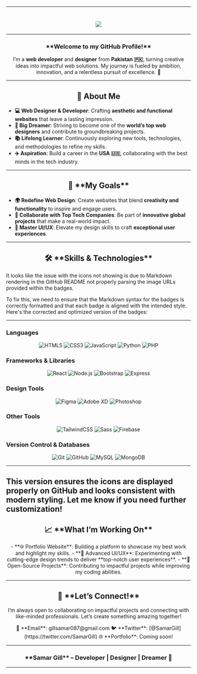 
---

<!-- Header with Typing Animation -->
<h1 align="center">
  <img src="https://readme-typing-svg.demolab.com?font=Fira+Code&weight=500&size=35&duration=4000&pause=500&color=FFD700&center=true&vCenter=true&width=800&lines=Hi+there!+👋+I'm+Samar+Gill;Passionate+Full-Stack+Developer;Dreaming+Big+and+Building+Better+Web+Experiences+🌐🚀" />
</h1>

---

<h3 align="center">**Welcome to my GitHub Profile!**</h3>  
<p align="center">I’m a <strong>web developer</strong> and <strong>designer</strong> from <strong>Pakistan 🇵🇰</strong>, turning creative ideas into impactful web solutions. My journey is fueled by ambition, innovation, and a relentless pursuit of excellence. 🌟</p>  

---

<h2 align="center">🚀 About Me</h2>  

- **💻 Web Designer & Developer**: Crafting **aesthetic and functional websites** that leave a lasting impression.  
- **🌟 Big Dreamer**: Striving to become one of the **world’s top web designers** and contribute to groundbreaking projects.  
- **📚 Lifelong Learner**: Continuously exploring new tools, technologies, and methodologies to refine my skills.  
- **✈️ Aspiration**: Build a career in the **USA 🇺🇸**, collaborating with the best minds in the tech industry.  

---

<h2 align="center">🎯 **My Goals**</h2>  

- **🌍 Redefine Web Design**: Create websites that blend **creativity and functionality** to inspire and engage users.  
- **🚀 Collaborate with Top Tech Companies**: Be part of **innovative global projects** that make a real-world impact.  
- **🎨 Master UI/UX**: Elevate my design skills to craft **exceptional user experiences**.  

---

<h2 align="center">🛠️ **Skills & Technologies**</h2>  

It looks like the issue with the icons not showing is due to Markdown rendering in the GitHub README not properly parsing the image URLs provided within the badges.

To fix this, we need to ensure that the Markdown syntax for the badges is correctly formatted and that each badge is aligned with the intended style. Here's the corrected and optimized version of the badges:

---

### **Languages**  
<p align="center">
  <img src="https://img.shields.io/badge/HTML5-E34F26?style=for-the-badge&logo=html5&logoColor=white" alt="HTML5" />
  <img src="https://img.shields.io/badge/CSS3-1572B6?style=for-the-badge&logo=css3&logoColor=white" alt="CSS3" />
  <img src="https://img.shields.io/badge/JavaScript-F7DF1E?style=for-the-badge&logo=javascript&logoColor=black" alt="JavaScript" />
  <img src="https://img.shields.io/badge/Python-3776AB?style=for-the-badge&logo=python&logoColor=white" alt="Python" />
  <img src="https://img.shields.io/badge/PHP-777BB4?style=for-the-badge&logo=php&logoColor=white" alt="PHP" />
</p>  

### **Frameworks & Libraries**  
<p align="center">
  <img src="https://img.shields.io/badge/React-61DAFB?style=for-the-badge&logo=react&logoColor=black" alt="React" />
  <img src="https://img.shields.io/badge/Node.js-339933?style=for-the-badge&logo=nodedotjs&logoColor=white" alt="Node.js" />
  <img src="https://img.shields.io/badge/Bootstrap-7952B3?style=for-the-badge&logo=bootstrap&logoColor=white" alt="Bootstrap" />
  <img src="https://img.shields.io/badge/Express-000000?style=for-the-badge&logo=express&logoColor=white" alt="Express" />
</p>  

### **Design Tools**  
<p align="center">
  <img src="https://img.shields.io/badge/Figma-F24E1E?style=for-the-badge&logo=figma&logoColor=white" alt="Figma" />
  <img src="https://img.shields.io/badge/Adobe%20XD-FF61F6?style=for-the-badge&logo=adobexd&logoColor=white" alt="Adobe XD" />
  <img src="https://img.shields.io/badge/Photoshop-31A8FF?style=for-the-badge&logo=adobephotoshop&logoColor=white" alt="Photoshop" />
</p>  

### **Other Tools**  
<p align="center">
  <img src="https://img.shields.io/badge/TailwindCSS-38B2AC?style=for-the-badge&logo=tailwindcss&logoColor=white" alt="TailwindCSS" />
  <img src="https://img.shields.io/badge/Sass-CC6699?style=for-the-badge&logo=sass&logoColor=white" alt="Sass" />
  <img src="https://img.shields.io/badge/Firebase-FFCA28?style=for-the-badge&logo=firebase&logoColor=black" alt="Firebase" />
</p>  

### **Version Control & Databases**  
<p align="center">
  <img src="https://img.shields.io/badge/Git-F05032?style=for-the-badge&logo=git&logoColor=white" alt="Git" />
  <img src="https://img.shields.io/badge/GitHub-181717?style=for-the-badge&logo=github&logoColor=white" alt="GitHub" />
  <img src="https://img.shields.io/badge/MySQL-4479A1?style=for-the-badge&logo=mysql&logoColor=white" alt="MySQL" />
  <img src="https://img.shields.io/badge/MongoDB-47A248?style=for-the-badge&logo=mongodb&logoColor=white" alt="MongoDB" />
</p>  

---

This version ensures the icons are displayed properly on GitHub and looks consistent with modern styling. Let me know if you need further customization!
---

<h2 align="center">📈 **What I’m Working On**</h2>  

<p align="center">
- **🌐 Portfolio Website**: Building a platform to showcase my best work and highlight my skills.  
- **🎨 Advanced UI/UX**: Experimenting with cutting-edge design trends to deliver **top-notch user experiences**.  
- **🤝 Open-Source Projects**: Contributing to impactful projects while improving my coding abilities.  
</p>

---

<h2 align="center">💬 **Let’s Connect!**</h2>  

<p align="center">
I’m always open to collaborating on impactful projects and connecting with like-minded professionals. Let’s create something amazing together!  
</p>  

<p align="center">
📧 **Email**: gillsamar087@gmail.com  
🐦 **Twitter**: [@SamarGill](https://twitter.com/SamarGill)  
🌐 **Portfolio**: Coming soon!  
</p>  

---

<h3 align="center">**Samar Gill** – Developer | Designer | Dreamer 🌟</h3>  

---

